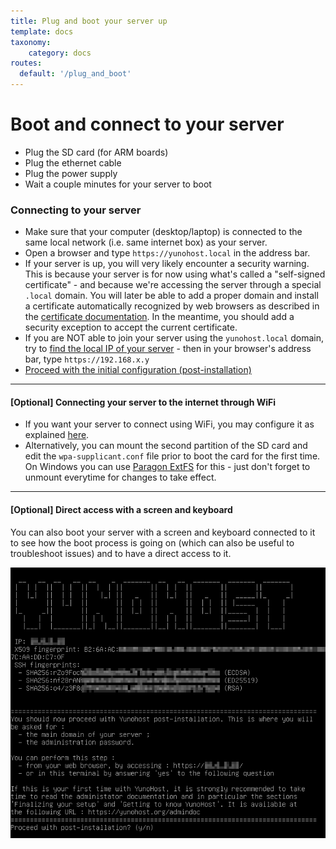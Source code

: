 ```yaml
---
title: Plug and boot your server up
template: docs
taxonomy:
    category: docs
routes:
  default: '/plug_and_boot'
---
```


# Boot and connect to your server

* Plug the SD card (for ARM boards)
* Plug the ethernet cable
* Plug the power supply
* Wait a couple minutes for your server to boot

### Connecting to your server

* Make sure that your computer (desktop/laptop) is connected to the same local network (i.e. same internet box) as your server.
* Open a browser and type `https://yunohost.local` in the address bar.
* If your server is up, you will very likely encounter a security warning. This is because your server is for now using what's called a "self-signed certificate" - and because we're accessing the server through a special `.local` domain. You will later be able to add a proper domain and install a certificate automatically recognized by web browsers as described in the [certificate documentation](/certificate). In the meantime, you should add a security exception to accept the current certificate.
* If you are NOT able to join your server using the `yunohost.local` domain, try to [find the local IP of your server](/finding_the_local_ip) - then in your browser's address bar, type `https://192.168.x.y`
* [Proceed with the initial configuration (post-installation)](/postinstall)

--- 

#### [Optional] Connecting your server to the internet through WiFi

* If you want your server to connect using WiFi, you may configure it as explained [here](https://www.raspberrypi.org/documentation/configuration/wireless/wireless-cli.md).
* Alternatively, you can mount the second partition of the SD card and edit the `wpa-supplicant.conf` file prior to boot the card for the first time. On Windows you can use [Paragon ExtFS](https://www.paragon-software.com/home/extfs-windows/) for this - just don't forget to unmount everytime for changes to take effect.

---

#### [Optional] Direct access with a screen and keyboard

You can also boot your server with a screen and keyboard connected to it to see how the boot process is going on (which can also be useful to troubleshoot issues) and to have a direct access to it.

<div class="text-center"><img src="/images/boot_screen.png"></div>
